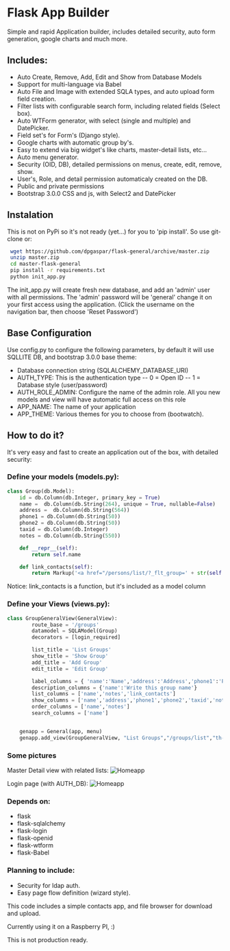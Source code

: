 Flask App Builder
==============

Simple and rapid Application builder, includes detailed security, auto form generation, google charts and much more.


## Includes:

  - Auto Create, Remove, Add, Edit and Show from Database Models
  - Support for multi-language via Babel
  - Auto File and Image with extended SQLA types, and auto upload form field creation.
  - Filter lists with configurable search form, including related fields (Select box).
  - Auto WTForm generator, with select (single and multiple) and DatePicker.
  - Field set's for Form's (Django style).
  - Google charts with automatic group by's.
  - Easy to extend via big widget's like charts, master-detail lists, etc...
  - Auto menu generator.
  - Security (OID, DB), detailed permissions on menus, create, edit, remove, show.
  - User's, Role, and detail permission automaticaly created on the DB.
  - Public and private permissions
  - Bootstrap 3.0.0 CSS and js, with Select2 and DatePicker

## Instalation

This is not on PyPi so it's not ready (yet...) for you to 'pip install'.
So use git-clone or:

``` sh
 wget https://github.com/dpgaspar/flask-general/archive/master.zip
 unzip master.zip
 cd master-flask-general
 pip install -r requirements.txt
 python init_app.py
```


The init_app.py will create fresh new database, and add an 'admin' user with all permissions.
The 'admin' password will be 'general' change it on your first access using the application.
(Click the username on the navigation bar, then choose 'Reset Password')

## Base Configuration

Use config.py to configure the following parameters, by default it will use SQLLITE DB, and bootstrap 3.0.0 base theme:

  - Database connection string (SQLALCHEMY_DATABASE_URI)
  - AUTH_TYPE: This is the authentication type
	-- 0 = Open ID
	-- 1 = Database style (user/password)
  - AUTH_ROLE_ADMIN: Configure the name of the admin role. All you new models and view will have automatic full access on this role
  - APP_NAME: The name of your application
  - APP_THEME: Various themes for you to choose from (bootwatch).

## How to do it?

It's very easy and fast to create an application out of the box, with detailed security:

### Define your models (models.py):

```python
class Group(db.Model):
    id = db.Column(db.Integer, primary_key = True)
    name =  db.Column(db.String(264), unique = True, nullable=False)
    address =  db.Column(db.String(564))
    phone1 = db.Column(db.String(50))
    phone2 = db.Column(db.String(50))
    taxid = db.Column(db.Integer)
    notes = db.Column(db.String(550))

    def __repr__(self):
        return self.name

    def link_contacts(self):
        return Markup('<a href="/persons/list/?_flt_group=' + str(self.id) + '"/>Contacts</a>')
```

Notice: link_contacts is a function, but it's included as a model column

### Define your Views (views.py):

```python
class GroupGeneralView(GeneralView):
        route_base = '/groups'
        datamodel = SQLAModel(Group)
        decorators = [login_required]

        list_title = 'List Groups'
        show_title = 'Show Group'
        add_title = 'Add Group'
        edit_title = 'Edit Group'

        label_columns = { 'name':'Name','address':'Address','phone1':'Phone (1)','phone2':'Phone (2)','taxid':'Tax ID','notes':'Notes'}
        description_columns = {'name':'Write this group name'}
        list_columns = ['name','notes','link_contacts']
        show_columns = ['name','address','phone1','phone2','taxid','notes']
        order_columns = ['name','notes']
        search_columns = ['name']


	genapp = General(app, menu)
	genapp.add_view(GroupGeneralView, "List Groups","/groups/list","th-large","Contacts")
```

### Some pictures

Master Detail view with related lists:
![Homeapp](https://raw.github.com/dpgaspar/homeapp/master/master_detail_list.png "List")

Login page (with AUTH_DB):
![Homeapp](https://raw.github.com/dpgaspar/homeapp/master/login.png "Login")

### Depends on:

- flask
- flask-sqlalchemy
- flask-login
- flask-openid
- flask-wtform
- flask-Babel

### Planning to include:
 
 - Security for ldap auth.
 - Easy page flow definition (wizard style).
 
This code includes a simple contacts app, and file browser for download and upload.

Currently using it on a Raspberry PI, :)

This is not production ready.

